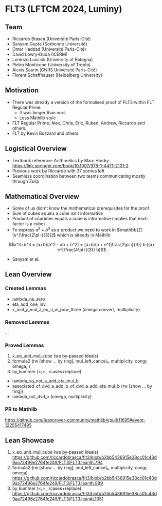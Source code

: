 # FLT3 (LFTCM 2024, Luminy)

## Team

- Riccardo Brasca (Université Paris-Cité)
- Sanyam Gupta (Sorbonne Université)
- Omar Haddad (Université Paris-Cité)
- David Lowry-Duda (ICERM)
- Lorenzo Luccioli (University of Bologna)
- Pietro Monticone (University of Trento)
- Alexis Saurin (CNRS Université Paris-Cité)
- Florent Schaffhauser (Heidelberg University)

## Motivation

- There was already a version of the formalised proof of FLT3 within FLT Regular Prime:
    - It was longer than ours
    - Less Mathlib style
- FLT Regular Prime: Alex, Chris, Eric, Ruben, Andrew, Riccardo and others.
- FLT by Kevin Buzzard and others

## Logistical Overview

- Textbook reference: Arithmetics by Marc Hindry https://link.springer.com/book/10.1007/978-1-4471-2131-2
- Previous work by Riccardo with 37 sorries left
- Seamless coordination between two teams communicating mostly through Zulip

## Mathematical Overview

- Some of us didn't know the mathematical prerequisites for the proof
- Sum of cubes equals a cube isn't informative
- Product of coprimes equals a cube is informative (implies that each factor is a cube)
- To express $a^3 + b^3$ as a product we need to work in $\mathbb{Z}[e^{\frac{2\pi i}{3}}]$ which is already in Mathlib

$$a^3+b^3 = (a+b)(a^2 - ab + b^2)
          = (a+b)(a + e^{\frac{2\pi i}{3}} b )(a+ e^{\frac{4\pi i}{3}} b)$$

- Sanyam et al.

## Lean Overview

### Created Lemmas

- lambda_ne_zero
- eta_add_one_inv
- x_mul_y_mul_z_eq_u_w_pow_three (omega,convert, multiplicity)

### Removed Lemmas
...
### Proved Lemmas

1. x_eq_unit_mul_cube (we by-passed Ideals)
2. formula2 (rw [show ... by ring], mul_left_cancel₀, multiplicity, congr, omega, )
3. by_kummer (<;> , rcases+replace)


- lambda_sq_not_a_add_eta_mul_b
- associated_of_dvd_a_add_b_of_dvd_a_add_eta_mul_b (rw [show ... by ring])
- lambda_not_dvd_x (omega, multiplicity)

### PR to Mathlib

https://github.com/leanprover-community/mathlib4/pull/11695#event-12255417495

## Lean Showcase

1. x_eq_unit_mul_cube (we by-passed Ideals) https://github.com/riccardobrasca/flt3/blob/b2bb5436915e38cc01c43d9aa72496e2764fe249/FLT3/FLT3.lean#L794
2. formula2 (rw [show ... by ring], mul_left_cancel₀, multiplicity, congr, omega) https://github.com/riccardobrasca/flt3/blob/b2bb5436915e38cc01c43d9aa72496e2764fe249/FLT3/FLT3.lean#L989
3. by_kummer (<;> , rcases+replace) https://github.com/riccardobrasca/flt3/blob/b2bb5436915e38cc01c43d9aa72496e2764fe249/FLT3/FLT3.lean#L1051
